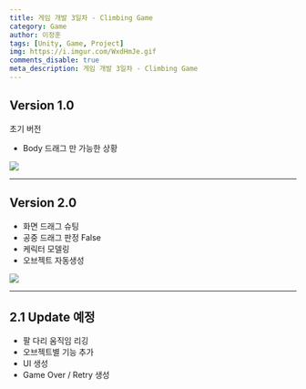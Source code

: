 ```yaml
---
title: 게임 개발 3일차 - Climbing Game
category: Game
author: 이정훈
tags: [Unity, Game, Project]
img: https://i.imgur.com/WxdHmJe.gif
comments_disable: true
meta_description: 게임 개발 3일차 - Climbing Game
---
```


## Version 1.0

초기 버전
- Body 드래그 만 가능한 상황

![](https://i.imgur.com/wgyuJ1C.gif)

***

## Version 2.0

- 화면 드래그 슈팅
- 공중 드래그 판정 False
- 케릭터 모델링
- 오브젝트 자동생성

![](https://i.imgur.com/WxdHmJe.gif)

***

## 2.1 Update 예정

- 팔 다리 움직임 리깅
- 오브젝트별 기능 추가
- UI 생성
- Game Over / Retry 생성